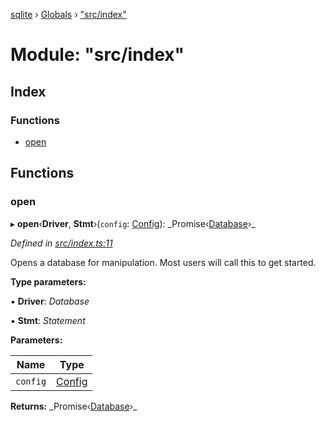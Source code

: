 [sqlite](../README.md) › [Globals](../globals.md) › ["src/index"](_src_index_.md)

# Module: "src/index"

## Index

### Functions

- [open](_src_index_.md#open)

## Functions

### open

▸ **open**‹**Driver**, **Stmt**›(`config`: [Config](../interfaces/_src_interfaces_.isqlite.config.md)): _Promise‹[Database](../classes/\_src_database_.database.md)›\_

_Defined in [src/index.ts:11](https://github.com/kriasoft/node-sqlite/blob/d15b22e/src/index.ts#L11)_

Opens a database for manipulation. Most users will call this to get started.

**Type parameters:**

▪ **Driver**: _Database_

▪ **Stmt**: _Statement_

**Parameters:**

| Name     | Type                                                       |
| -------- | ---------------------------------------------------------- |
| `config` | [Config](../interfaces/_src_interfaces_.isqlite.config.md) |

**Returns:** _Promise‹[Database](../classes/\_src_database_.database.md)›\_
